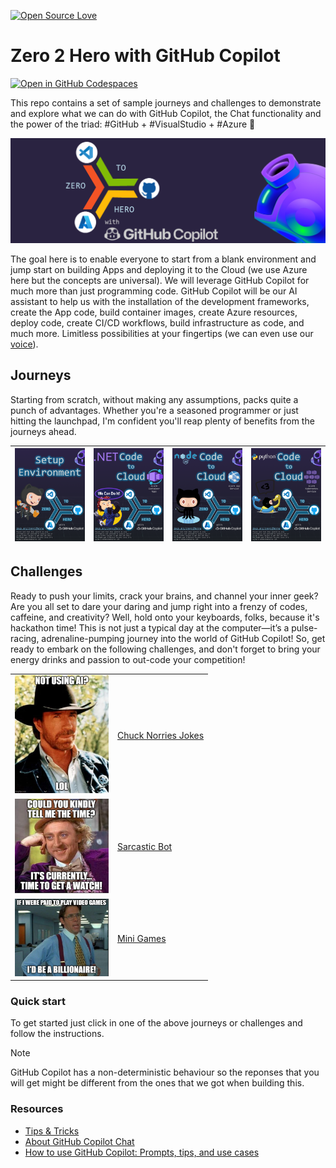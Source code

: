 
[![Open Source Love](https://firstcontributions.github.io/open-source-badges/badges/open-source-v1/open-source.svg)](https://github.com/firstcontributions/open-source-badges)

# Zero 2 Hero with GitHub Copilot

[![Open in GitHub Codespaces](https://github.com/codespaces/badge.svg)](https://codespaces.new/Azure-Samples/zero2hero/tree/main)

This repo contains a set of sample journeys and challenges to demonstrate and explore what we can do with GitHub Copilot, the Chat functionality and the power of the triad: #GitHub + #VisualStudio + #Azure 🚀

![Zero 2 Hero with GitHub Copilot](media/logo.png)

The goal here is to enable everyone to start from a blank environment and jump start on building Apps and deploying it to the Cloud (we use Azure here but the concepts are universal). We will leverage GitHub Copilot for much more than just programming code. GitHub Copilot will be our AI assistant to help us with the installation of the development frameworks, create the App code, build container images, create Azure resources, deploy code, create CI/CD workflows, build infrastructure as code, and much more. Limitless possibilities at your fingertips (we can even use our [voice](https://githubnext.com/projects/copilot-voice/)).

## Journeys

Starting from scratch, without making any assumptions, packs quite a punch of advantages. Whether you're a seasoned programmer or just hitting the launchpad, I'm confident you'll reap plenty of benefits from the journeys ahead.

| [![Setup Environment](media/setup.PNG)](journeys/setup/)  | [![.NET to Azure Container Apps](media/dotnet-to-aca.PNG)](journeys/dotnet-to-aca/)  | [![nodejs to Azure App Service](media/nodejs-to-appservice.PNG)](journeys/nodejs-to-appservice/)  | [![Python to AKS](media/python-to-aks.PNG)](journeys/python-to-aks/)  | 
| --------------------------------------- | --------------------------------------- | --------------------------------------- | --------------------------------------- |

## Challenges

Ready to push your limits, crack your brains, and channel your inner geek? Are you all set to dare your daring and jump right into a frenzy of codes, caffeine, and creativity? Well, hold onto your keyboards, folks, because it's hackathon time! This is not just a typical day at the computer—it’s a pulse-racing, adrenaline-pumping journey into the world of GitHub Copilot! So, get ready to embark on the following challenges, and don't forget to bring your energy drinks and passion to out-code your competition!

|  |  | 
| -------- | -------- | 
| [<img src="media/chuck.jpg" width=150/>](challenges/chucknorris/)   | [Chuck Norries Jokes](challenges/chucknorris/)   | 
| [<img src="media/sarcastic.png" width=150/>](challenges/sarcasticbot/)   | [Sarcastic Bot](challenges/sarcasticbot/)   | 
| [<img src="media/games.png" width=150/>](challenges/minigames/)   | [Mini Games](challenges/minigames/)   | 


### Quick start

To get started just click in one of the above journeys or challenges and follow the instructions.

> [!NOTE]
> GitHub Copilot has a non-deterministic behaviour so the reponses that you will get might be different from the ones that we got when building this.

### Resources

- [Tips & Tricks](TIPS.md)
- [About GitHub Copilot Chat](https://docs.github.com/en/copilot/github-copilot-chat/about-github-copilot-chat)
- [How to use GitHub Copilot: Prompts, tips, and use cases](https://github.blog/2023-06-20-how-to-write-better-prompts-for-github-copilot/)
